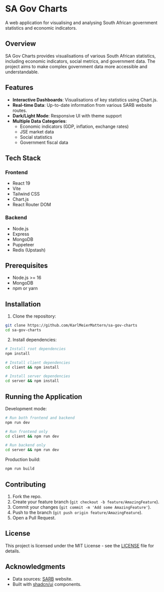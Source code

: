 # SA Gov Charts

A web application for visualising and analysing South African government statistics and economic indicators.

## Overview

SA Gov Charts provides visualisations of various South African statistics, including economic indicators, social metrics, and government data. The project aims to make complex government data more accessible and understandable.

## Features

- **Interactive Dashboards**: Visualisations of key statistics using Chart.js.
- **Real-time Data**: Up-to-date information from various SARB website routes.
- **Dark/Light Mode**: Responsive UI with theme support
- **Multiple Data Categories**:
  - Economic indicators (GDP, inflation, exchange rates)
  - JSE market data
  - Social statistics
  - Government fiscal data

## Tech Stack

### Frontend

- React 19
- Vite
- Tailwind CSS
- Chart.js
- React Router DOM

### Backend

- Node.js
- Express
- MongoDB
- Puppeteer
- Redis (Upstash)

## Prerequisites

- Node.js >= 16
- MongoDB
- npm or yarn

## Installation

1. Clone the repository:

```zsh
git clone https://github.com/KarlMeierMattern/sa-gov-charts
cd sa-gov-charts
```

2. Install dependencies:

```zsh
# Install root dependencies
npm install

# Install client dependencies
cd client && npm install

# Install server dependencies
cd server && npm install
```

## Running the Application

Development mode:

```zsh
# Run both frontend and backend
npm run dev

# Run frontend only
cd client && npm run dev

# Run backend only
cd server && npm run dev
```

Production build:

```bash
npm run build
```

## Contributing

1. Fork the repo.
2. Create your feature branch (`git checkout -b feature/AmazingFeature`).
3. Commit your changes (`git commit -m 'Add some AmazingFeature'`).
4. Push to the branch (`git push origin feature/AmazingFeature`).
5. Open a Pull Request.

## License

This project is licensed under the MIT License - see the [LICENSE](LICENSE) file for details.

## Acknowledgments

- Data sources: [SARB](https://www.resbank.co.za/en/home) website.
- Built with [shadcn/ui](https://ui.shadcn.com/) components.
